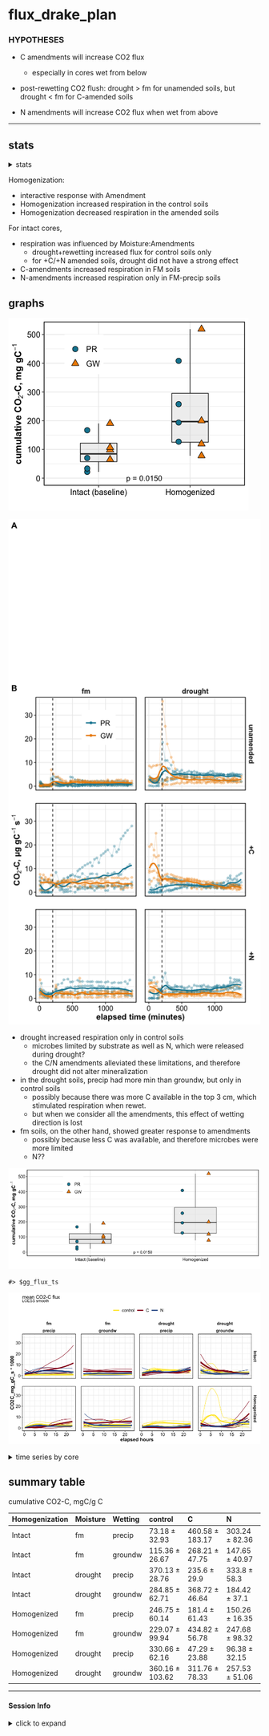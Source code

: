 flux\_drake\_plan
================

### HYPOTHESES

  - C amendments will increase CO2 flux
    
      - especially in cores wet from below

  - post-rewetting CO2 flush: drought \> fm for unamended soils, but
    drought \< fm for C-amended soils

  - N amendments will increase CO2 flux when wet from above

-----

## stats

<details>

<summary>stats</summary>

intact cores

    #> Analysis of Deviance Table (Type III Wald chisquare tests)
    #> 
    #> Response: log(cum_CO2C_mg_gC)
    #>                              Chisq Df Pr(>Chisq)    
    #> (Intercept)               271.9808  1  < 2.2e-16 ***
    #> Homogenization              1.6284  1  0.2019312    
    #> Moisture                   11.6195  1  0.0006526 ***
    #> Wetting                     3.5209  1  0.0605982 .  
    #> Amendments                  8.0665  2  0.0177166 *  
    #> Homogenization:Moisture     6.3080  1  0.0120194 *  
    #> Homogenization:Wetting      9.7214  1  0.0018213 ** 
    #> Homogenization:Amendments  12.3807  2  0.0020491 ** 
    #> Moisture:Wetting            1.7002  1  0.1922639    
    #> Moisture:Amendments        17.2625  2  0.0001784 ***
    #> Wetting:Amendments          8.8564  2  0.0119359 *  
    #> ---
    #> Signif. codes:  0 '***' 0.001 '**' 0.01 '*' 0.05 '.' 0.1 ' ' 1

    #> Anova Table (Type III tests)
    #> 
    #> Response: log(cum_CO2C_mg_gC)
    #>                     Sum Sq Df  F value    Pr(>F)    
    #> (Intercept)         85.617  1 257.9917 < 2.2e-16 ***
    #> Moisture             6.033  1  18.1805 0.0001386 ***
    #> Amendments           6.755  2  10.1777 0.0003138 ***
    #> Wetting              0.113  1   0.3400 0.5634526    
    #> Moisture:Amendments  4.697  2   7.0770 0.0025583 ** 
    #> Moisture:Wetting     0.009  1   0.0263 0.8719919    
    #> Amendments:Wetting   1.768  2   2.6644 0.0833505 .  
    #> Residuals           11.947 36                       
    #> ---
    #> Signif. codes:  0 '***' 0.001 '**' 0.01 '*' 0.05 '.' 0.1 ' ' 1

homogenized cores

    #> [1] NA

intact cores: interaction of Amendments and Moisture
![](markdown-figs/flux/flux_interx_plot-1.png)<!-- -->![](markdown-figs/flux/flux_interx_plot-2.png)<!-- -->![](markdown-figs/flux/flux_interx_plot-3.png)<!-- -->

</details>

Homogenization:

  - interactive response with Amendment  
  - Homogenization increased respiration in the control soils  
  - Homogenization decreased respiration in the amended soils

For intact cores,

  - respiration was influenced by Moisture:Amendments
      - drought+rewetting increased flux for control soils only
      - for +C/+N amended soils, drought did not have a strong effect
  - C-amendments increased respiration in FM soils  
  - N-amendments increased respiration only in FM-precip soils

## graphs

![](markdown-figs/flux/cum_flux_boxplot_homo-1.png)<!-- -->

![](markdown-figs/flux/flux_combined-1.png)<!-- -->

  - drought increased respiration only in control soils
      - microbes limited by substrate as well as N, which were released
        during drought?
      - the C/N amendments alleviated these limitations, and therefore
        drought did not alter mineralization
  - in the drought soils, precip had more min than groundw, but only in
    control soils
      - possibly because there was more C available in the top 3 cm,
        which stimulated respiration when rewet.
      - but when we consider all the amendments, this effect of wetting
        direction is lost
  - fm soils, on the other hand, showed greater response to amendments
      - possibly because less C was available, and therefore microbes
        were more limited
      - N??

![](markdown-figs/flux/cum_flux_homo-1.png)<!-- -->

    #> $gg_flux_ts

![](markdown-figs/flux/meanflux_ts-1.png)<!-- -->

<details>

<summary>time series by core</summary>

    #> [1] NA
    #> [1] NA

</details>

## summary table

cumulative CO2-C, mgC/g C

| Homogenization | Moisture | Wetting | control         | C               | N              |
| :------------- | :------- | :------ | :-------------- | :-------------- | :------------- |
| Intact         | fm       | precip  | 73.18 ± 32.93   | 460.58 ± 183.17 | 303.24 ± 82.36 |
| Intact         | fm       | groundw | 115.36 ± 26.67  | 268.21 ± 47.75  | 147.65 ± 40.97 |
| Intact         | drought  | precip  | 370.13 ± 28.76  | 235.6 ± 29.9    | 333.8 ± 58.3   |
| Intact         | drought  | groundw | 284.85 ± 62.71  | 368.72 ± 46.64  | 184.42 ± 37.1  |
| Homogenized    | fm       | precip  | 246.75 ± 60.14  | 181.4 ± 61.43   | 150.26 ± 16.35 |
| Homogenized    | fm       | groundw | 229.07 ± 99.94  | 434.82 ± 56.78  | 247.68 ± 98.32 |
| Homogenized    | drought  | precip  | 330.66 ± 62.16  | 47.29 ± 23.88   | 96.38 ± 32.15  |
| Homogenized    | drought  | groundw | 360.16 ± 103.62 | 311.76 ± 78.33  | 257.53 ± 51.06 |

-----

#### Session Info

<details>

<summary>click to expand</summary>

Date run: 2020-12-08

    #> R version 4.0.2 (2020-06-22)
    #> Platform: x86_64-apple-darwin17.0 (64-bit)
    #> Running under: macOS Catalina 10.15.7
    #> 
    #> Matrix products: default
    #> BLAS:   /System/Library/Frameworks/Accelerate.framework/Versions/A/Frameworks/vecLib.framework/Versions/A/libBLAS.dylib
    #> LAPACK: /Library/Frameworks/R.framework/Versions/4.0/Resources/lib/libRlapack.dylib
    #> 
    #> locale:
    #> [1] en_US.UTF-8/en_US.UTF-8/en_US.UTF-8/C/en_US.UTF-8/en_US.UTF-8
    #> 
    #> attached base packages:
    #> [1] stats     graphics  grDevices utils     datasets  methods   base     
    #> 
    #> other attached packages:
    #>  [1] lme4_1.1-23     Matrix_1.2-18   drake_7.12.4    ggbiplot_0.55   PNWColors_0.1.0 forcats_0.5.0  
    #>  [7] stringr_1.4.0   dplyr_1.0.1     purrr_0.3.4     readr_1.3.1     tidyr_1.1.1     tibble_3.0.3   
    #> [13] ggplot2_3.3.2   tidyverse_1.3.0
    #> 
    #> loaded via a namespace (and not attached):
    #>  [1] nlme_3.1-148      fs_1.5.0          lubridate_1.7.9   filelock_1.0.2    progress_1.2.2    httr_1.4.2       
    #>  [7] tools_4.0.2       backports_1.1.8   R6_2.4.1          mgcv_1.8-31       DBI_1.1.0         colorspace_1.4-1 
    #> [13] withr_2.2.0       Exact_2.1         tidyselect_1.1.0  prettyunits_1.1.1 curl_4.3          compiler_4.0.2   
    #> [19] cli_2.0.2         rvest_0.3.6       expm_0.999-5      xml2_1.3.2        labeling_0.3      scales_1.1.1     
    #> [25] mvtnorm_1.1-1     digest_0.6.25     minqa_1.2.4       foreign_0.8-80    txtq_0.2.3        rmarkdown_2.3    
    #> [31] rio_0.5.16        pkgconfig_2.0.3   htmltools_0.5.0   highr_0.8         dbplyr_1.4.4      rlang_0.4.7      
    #> [37] readxl_1.3.1      rstudioapi_0.11   farver_2.0.3      generics_0.0.2    jsonlite_1.7.0    zip_2.1.0        
    #> [43] car_3.0-9         magrittr_1.5      DescTools_0.99.38 Rcpp_1.0.5        munsell_0.5.0     fansi_0.4.1      
    #> [49] abind_1.4-5       lifecycle_0.2.0   stringi_1.4.6     yaml_2.2.1        carData_3.0-4     rootSolve_1.8.2.1
    #> [55] MASS_7.3-51.6     storr_1.2.1       plyr_1.8.6        grid_4.0.2        blob_1.2.1        parallel_4.0.2   
    #> [61] lmom_2.8          crayon_1.3.4      lattice_0.20-41   cowplot_1.0.0     haven_2.3.1       splines_4.0.2    
    #> [67] hms_0.5.3         knitr_1.29        pillar_1.4.6      igraph_1.2.5      ggpubr_0.4.0      gld_2.6.2        
    #> [73] boot_1.3-25       ggsignif_0.6.0    base64url_1.4     reprex_0.3.0      glue_1.4.1        packrat_0.5.0    
    #> [79] evaluate_0.14     data.table_1.13.0 modelr_0.1.8      nloptr_1.2.2.2    vctrs_0.3.2       cellranger_1.1.0 
    #> [85] gtable_0.3.0      assertthat_0.2.1  xfun_0.16         openxlsx_4.1.5    broom_0.7.0       e1071_1.7-3      
    #> [91] rstatix_0.6.0     class_7.3-17      statmod_1.4.34    ellipsis_0.3.1

</details>
